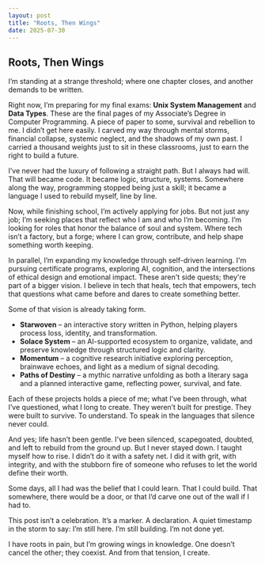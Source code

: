 ```yaml
---
layout: post
title: "Roots, Then Wings"
date: 2025-07-30
---
```


<h2>Roots, Then Wings</h2>

<p>I’m standing at a strange threshold; where one chapter closes, and another demands to be written.</p>

<p>Right now, I’m preparing for my final exams: <strong>Unix System Management</strong> and <strong>Data Types</strong>. These are the final pages of my Associate’s Degree in Computer Programming. A piece of paper to some, survival and rebellion to me. I didn’t get here easily. I carved my way through mental storms, financial collapse, systemic neglect, and the shadows of my own past. I carried a thousand weights just to sit in these classrooms, just to earn the right to build a future.</p>

<p>I’ve never had the luxury of following a straight path. But I always had will. That will became code. It became logic, structure, systems. Somewhere along the way, programming stopped being just a skill; it became a language I used to rebuild myself, line by line.</p>

<p>Now, while finishing school, I’m actively applying for jobs. But not just any job; I’m seeking places that reflect who I am and who I’m becoming. I’m looking for roles that honor the balance of soul and system. Where tech isn’t a factory, but a forge; where I can grow, contribute, and help shape something worth keeping.</p>

<p>In parallel, I’m expanding my knowledge through self-driven learning. I'm pursuing certificate programs, exploring AI, cognition, and the intersections of ethical design and emotional impact. These aren't side quests; they're part of a bigger vision. I believe in tech that heals, tech that empowers, tech that questions what came before and dares to create something better.</p>

<p>Some of that vision is already taking form.</p>

<ul>
  <li><strong>Starwoven</strong> – an interactive story written in Python, helping players process loss, identity, and transformation.</li>
  <li><strong>Solace System</strong> – an AI-supported ecosystem to organize, validate, and preserve knowledge through structured logic and clarity.</li>
  <li><strong>Momentum</strong> – a cognitive research initiative exploring perception, brainwave echoes, and light as a medium of signal decoding.</li>
  <li><strong>Paths of Destiny</strong> – a mythic narrative unfolding as both a literary saga and a planned interactive game, reflecting power, survival, and fate.</li>
</ul>

<p>Each of these projects holds a piece of me; what I’ve been through, what I’ve questioned, what I long to create. They weren’t built for prestige. They were built to survive. To understand. To speak in the languages that silence never could.</p>

<p>And yes; life hasn’t been gentle. I’ve been silenced, scapegoated, doubted, and left to rebuild from the ground up. But I never stayed down. I taught myself how to rise. I didn’t do it with a safety net. I did it with grit, with integrity, and with the stubborn fire of someone who refuses to let the world define their worth.</p>

<p>Some days, all I had was the belief that I could learn. That I could build. That somewhere, there would be a door, or that I’d carve one out of the wall if I had to.</p>

<p>This post isn’t a celebration. It’s a marker. A declaration. A quiet timestamp in the storm to say: I’m still here. I’m still building. I’m not done yet.</p>

<p>I have roots in pain, but I’m growing wings in knowledge. One doesn’t cancel the other; they coexist. And from that tension, I create.</p>

